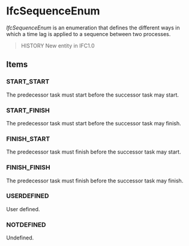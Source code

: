 # IfcSequenceEnum

_IfcSequenceEnum_ is an enumeration that defines the different ways in which a time lag is applied to a sequence between two processes.<!-- end of definition -->

> HISTORY New entity in IFC1.0

## Items

### START_START
The predecessor task must start before the successor task may start.

### START_FINISH
The predecessor task must start before the successor task may finish.

### FINISH_START
The predecessor task must finish before the successor task may start.

### FINISH_FINISH
The predecessor task must finish before the successor task may finish.

### USERDEFINED
User defined.

### NOTDEFINED
Undefined.
